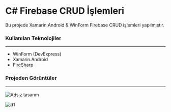 # C# Firebase CRUD İşlemleri
Bu projede Xamarin.Android & WinForm Firebase CRUD işlemleri yapılmıştır.

### Kullanılan Teknolojiler
<hr>

 - WinForm (DevExpress)
 - Xamarin.Android
 - FireSharp

### Projeden Görüntüler<hr>
![Adsız tasarım](https://user-images.githubusercontent.com/77530565/143684987-9c510037-982d-4aea-a537-bdbc9e484195.png)

![d1](https://user-images.githubusercontent.com/77530565/143684985-d2d1a84d-1775-4f32-89b0-030c8aa8a768.png)
